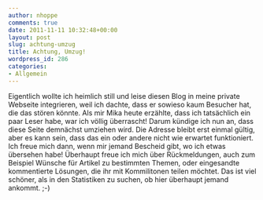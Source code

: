 ```yaml
---
author: nhoppe
comments: true
date: 2011-11-11 10:32:48+00:00
layout: post
slug: achtung-umzug
title: Achtung, Umzug!
wordpress_id: 286
categories:
- Allgemein
---
```


Eigentlich wollte ich heimlich still und leise diesen Blog in meine private Webseite integrieren, weil ich dachte, dass er sowieso kaum Besucher hat, die das stören könnte. Als mir Mika heute erzählte, dass ich tatsächlich ein paar Leser habe, war ich völlig überrascht!
Darum kündige ich nun an, dass diese Seite demnächst umziehen wird. Die Adresse bleibt erst einmal gültig, aber es kann sein, dass das ein oder andere nicht wie erwartet funktioniert. Ich freue mich dann, wenn mir jemand Bescheid gibt, wo ich etwas übersehen habe!
Überhaupt freue ich mich über Rückmeldungen, auch zum Beispiel Wünsche für Artikel zu bestimmten Themen, oder eingesandte kommentierte Lösungen, die ihr mit Kommilitonen teilen möchtet. Das ist viel schöner, als in den Statistiken zu suchen, ob hier überhaupt jemand ankommt. ;-)
